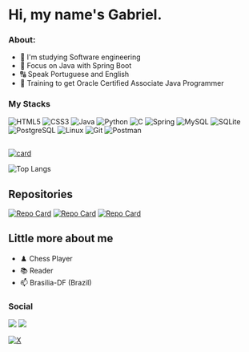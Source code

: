 # Hi, my name's Gabriel. #

### About: ###

- 📔  I'm studying Software engineering
- 📌  Focus on Java with Spring Boot
- 🔠  Speak Portuguese and English
- 🤔  Training to get Oracle Certified Associate Java Programmer


### My Stacks ###
![HTML5](https://img.shields.io/badge/HTML5-E34F26?style=for-the-badge&logo=html5&logoColor=white)
![CSS3](https://img.shields.io/badge/CSS3-1572B6?style=for-the-badge&logo=css3&logoColor=white)
![Java](https://img.shields.io/badge/java-%23ED8B00.svg?style=for-the-badge&logo=openjdk&logoColor=white)
![Python](https://img.shields.io/badge/python-3670A0?style=for-the-badge&logo=python&logoColor=ffdd54)
![C](https://img.shields.io/badge/C-00599C?style=for-the-badge&logo=c&logoColor=white)
![Spring](https://img.shields.io/badge/spring-%236DB33F.svg?style=for-the-badge&logo=spring&logoColor=white)
![MySQL](https://img.shields.io/badge/MySQL-00000F?style=for-the-badge&logo=mysql&logoColor=white)
![SQLite](https://img.shields.io/badge/SQLite-000?style=for-the-badge&logo=sqlite&logoColor=07405E)
![PostgreSQL](https://img.shields.io/badge/PostgreSQL-000?style=for-the-badge&logo=postgresql)
![Linux](https://img.shields.io/badge/Linux-000?style=for-the-badge&logo=linux&logoColor=FCC624)
![Git](https://img.shields.io/badge/GIT-E44C30?style=for-the-badge&logo=git&logoColor=white)
![Postman](https://img.shields.io/badge/Postman-FF6C37.svg?style=for-the-badge&logo=Postman&logoColor=white)


##
 <div>
  
  <a href= "https://github.com/Gabrielsoac">
   
  [![card](https://github-readme-stats.vercel.app/api?username=Gabrielsoac&theme=material-palenight&show_icons=true)](https://github.com/anuraghazra/github-readme-stats)
  
 ![Top Langs](https://github-readme-stats.vercel.app/api/top-langs/?username=Gabrielsoac&theme=material-palenight)
 

## Repositories ## 

[![Repo Card](https://github-readme-stats.vercel.app/api/pin/?username=Gabrielsoac&repo=NLW-Unite&bg_color=000&border_color=FFFFFF&show_icons=true&icon_color=30A3DC&title_color=E94D5F&text_color=#808080)](https://github.com/Gabrielsoac/NLW-Unite)
[![Repo Card](https://github-readme-stats.vercel.app/api/pin/?username=Gabrielsoac&repo=reports-api&bg_color=000&border_color=FFFFFF&show_icons=true&icon_color=30A3DC&title_color=E94D5F&text_color=#808080)](https://github.com/Gabrielsoac/reports-api)
[![Repo Card](https://github-readme-stats.vercel.app/api/pin/?username=Gabrielsoac&repo=googleProjectManagement&bg_color=000&border_color=FFFFFF&show_icons=true&icon_color=30A3DC&title_color=E94D5F&text_color=#808080)](https://github.com/Gabrielsoac/googleProjectManagement)

  
## Little more about me ##

- ♟️ Chess Player
- 📚 Reader
- 📫  Brasilia-DF (Brazil)


### Social ###
</div>
  <a href="gabrielsoacc@gmail.com"><img src="https://img.shields.io/badge/Gmail-D14836?style=for-the-badge&logo=gmail&logoColor=white" target="_blank"></a>
  <a href="https://www.linkedin.com/in/gabrielsoacc/"><img src="https://img.shields.io/badge/LinkedIn-0077B5?style=for-the-badge&logo=linkedin&logoColor=white" target="_blank"></>
   
  [![X](https://img.shields.io/badge/X-000?style=for-the-badge&logo=x)](https://x.com/gabryelloww)
